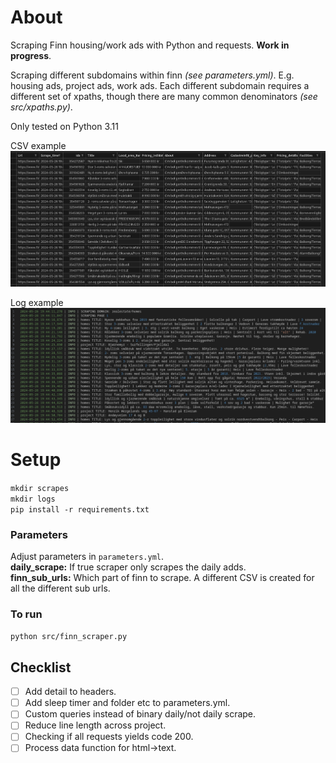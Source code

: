 # About
Scraping Finn housing/work ads with Python and requests. **Work in progress**.

Scraping different subdomains within finn *(see parameters.yml)*. E.g. housing ads, project ads,
work ads. Each different subdomain requires a different set of xpaths, though there are many common denominators *(see src/xpaths.py)*.

Only tested on Python 3.11

CSV example
![alt text](media/scrape_example.png)

Log example
![alt text](media/log_example.png)


# Setup
`mkdir scrapes`\
`mkdir logs`\
`pip install -r requirements.txt`

### Parameters
Adjust parameters in `parameters.yml`.\
**daily_scrape:** If true scraper only scrapes the daily adds.\
**finn_sub_urls:** Which part of finn to scrape. A different CSV is created for
all the different sub urls.

### To run
`python src/finn_scraper.py`


## Checklist
- [ ] Add detail to headers.
- [ ] Add sleep timer and folder etc to parameters.yml.
- [ ] Custom queries instead of binary daily/not daily scrape.
- [ ] Reduce line length across project.
- [ ] Checking if all requests yields code 200.
- [ ] Process data function for html->text.